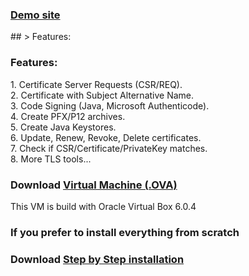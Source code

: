 <h3><a href="https://ca.liquabit.com/">Demo site</a></h3>
## > Features:
<h3>Features:</h3> 
1. Certificate Server Requests (CSR/REQ).<br />
2. Certificate with Subject Alternative Name.<br />
3. Code Signing (Java, Microsoft Authenticode).<br />
4. Create PFX/P12 archives.<br />
5. Create Java Keystores.<br />
6. Update, Renew, Revoke, Delete certificates.<br />
7. Check if CSR/Certificate/PrivateKey matches.<br />
8. More TLS tools...

<h3>Download <a href="https://mega.nz/#!GMZSSCDD">Virtual Machine (.OVA)</a></h3>
<p>This VM is build with Oracle Virtual Box 6.0.4</p>

<h3>If you prefer to install everything from scratch</h3>
<h3>Download <a href="https://liquabit.com/get/insallation.pdf">Step by Step installation</a></h3>
